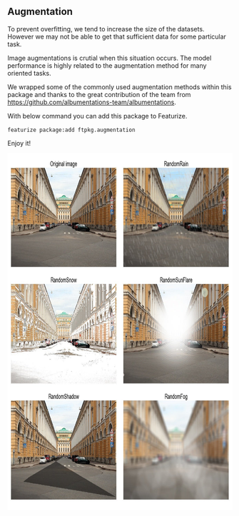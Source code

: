 ## Augmentation
To prevent overfitting, we tend to increase the size of the datasets. However we may not be able to get that sufficient data for some particular task. 

Image augmentations is crutial when this situation occurs. The model performance is highly related to the augmentation method for many oriented tasks.

We wrapped some of the commonly used augmentation methods within this package and thanks to the great contribution of the team from https://github.com/albumentations-team/albumentations.

With below command you can add this package to Featurize.
```
featurize package:add ftpkg.augmentation
```
Enjoy it!

<p align="center">
  <img  height='800' width='1296' src="https://github.com/louis-she/featurize-package/blob/master/ftpkg/augmentation/augmentation.jpg">
</p>
